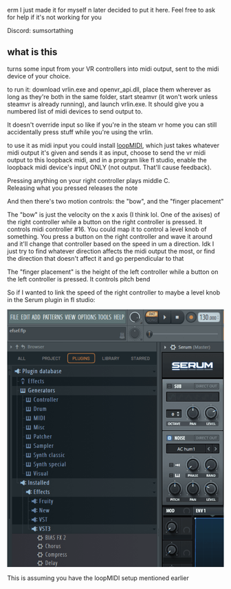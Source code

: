 erm I just made it for myself n later decided to put it here. Feel free to ask for help if it's not working for you

Discord: sumsortathing

## what is this
turns some input from your VR controllers into midi output, sent to the midi device of your choice.

to run it: download vrlin.exe and openvr_api.dll, place them wherever as long as they're both in the same folder, start steamvr (it won't work unless steamvr is already running), and launch vrlin.exe. It should give you a numbered list of midi devices to send output to.

It doesn't override input so like if you're in the steam vr home you can still accidentally press stuff while you're using the vrlin.

to use it as midi input you could install [loopMIDI](https://www.tobias-erichsen.de/software/loopmidi.html), which just takes whatever midi output it's given and sends it as input, choose to send the vr midi output to this loopback midi, and in a program like fl studio, enable the loopback midi device's input ONLY (not output. That'll cause feedback).

Pressing anything on your right controller plays middle C.<br>
Releasing what you pressed releases the note

And then there's two motion controls: the "bow", and the "finger placement"

The "bow" is just the velocity on the x axis (I think lol. One of the axises) of the right controller while a button on the right controller is pressed. It controls midi controller #16. You could map it to control a level knob of something. You press a button on the right controller and wave it around and it'll change that controller based on the speed in um a direction. Idk I just try to find whatever direction affects the midi output the most, or find the direction that doesn't affect it and go perpendicular to that

The  "finger placement" is the height of the left controller while a button on the left controller is pressed. It controls pitch bend

So if I wanted to link the speed of the right controller to maybe a level knob in the Serum plugin in fl studio: 

![Linking "bow" to level knob in fl studio](gifs/how%20to%20link%20vr%20midi.gif)

This is assuming you have the loopMIDI setup mentioned earlier
